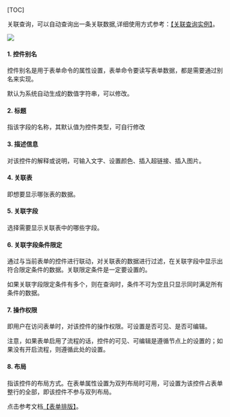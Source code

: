 
[TOC]

关联查询，可以自动查询出一条关联数据,详细使用方式参考：[【关联查询实例】](关联查询实例.md)。

![](http://docfiles.baibaoyun.com/FqkOVMtJ5tIhNSjdtirPWDtUzPml)

#### 1. 控件别名
控件别名是用于表单命令的属性设置，表单命令要读写表单数据，都是需要通过别名来实现。

默认为系统自动生成的数值字符串，可以修改。

#### 2. 标题
指该字段的名称，其默认值为控件类型，可自行修改

#### 3. 描述信息
对该控件的解释或说明，可输入文字、设置颜色、插入超链接、插入图片。

#### 4. 关联表
即想要显示哪张表的数据。

#### 5. 关联字段
选择需要显示关联表中的哪些字段。

#### 6. 关联字段条件限定
通过与当前表单的控件进行联动，对关联表的数据进行过滤，在关联字段中显示出符合限定条件的数据。关联限定条件是一定要设置的。

如果关联字段限定条件有多个，则在查询时，条件不可为空且只显示同时满足所有条件的数据。

#### 7. 操作权限
即用户在访问表单时，对该控件的操作权限。可设置是否可见、是否可编辑。

注意，如果表单启用了流程的话，控件的可见、可编辑是遵循节点上的设置的；如果没有开启流程，则遵循此处的设置。

#### 8. 布局
指该控件的布局方式。在表单属性设置为双列布局时可用，可设置为该控件占表单整行的全部，即该控件不参与双列布局。

点击参考文档[【表单排版】](表单排版.md)。


